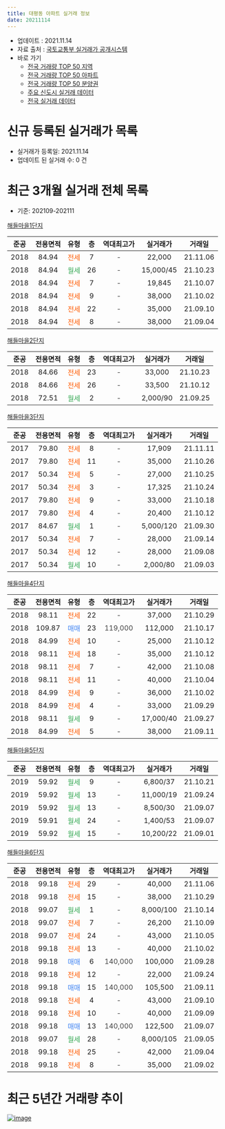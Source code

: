 ```yaml
---
title: 대평동 아파트 실거래 정보
date: 20211114
---
```


* 업데이트 : 2021.11.14
* 자료 출처 : [국토교통부 실거래가 공개시스템](http://rt.molit.go.kr)
* 바로 가기
    * [전국 거래량 TOP 50 지역](https://apt-info.github.io/apt-trade-info/tr)
    * [전국 거래량 TOP 50 아파트](https://apt-info.github.io/apt-trade-info/ta)
    * [전국 거래량 TOP 50 분양권](https://apt-info.github.io/apt-trade-info/tb)
    * [주요 신도시 실거래 데이터](https://apt-info.github.io/apt-trade-info/newtown)
    * [전국 실거래 데이터](https://apt-info.github.io/apt-trade-info/all)



<script async src="https://pagead2.googlesyndication.com/pagead/js/adsbygoogle.js"></script>
<!-- 기본광고 -->
<ins class="adsbygoogle"
     style="display:block"
     data-ad-client="ca-pub-1142216861245946"
     data-ad-slot="4805727019"
     data-ad-format="auto"
     data-full-width-responsive="true"></ins>
<script>
     (adsbygoogle = window.adsbygoogle || []).push({});
</script>


# 신규 등록된 실거래가 목록

* 실거래가 등록일: 2021.11.14
* 업데이트 된 실거래 수: 0 건




<script async src="https://pagead2.googlesyndication.com/pagead/js/adsbygoogle.js"></script>
<!-- 기본광고 -->
<ins class="adsbygoogle"
     style="display:block"
     data-ad-client="ca-pub-1142216861245946"
     data-ad-slot="4805727019"
     data-ad-format="auto"
     data-full-width-responsive="true"></ins>
<script>
     (adsbygoogle = window.adsbygoogle || []).push({});
</script>


# 최근 3개월 실거래 전체 목록
* 기준: 202109-202111


[해들마을1단지](https://search.naver.com/search.naver?query=%ED%95%B4%EB%93%A4%EB%A7%88%EC%9D%841%EB%8B%A8%EC%A7%80)

|준공|전용면적|유형|층|역대최고가|실거래가|거래일|
|:---:|:---:|:---:|:---:|:---:|:---:|:---:|
|2018|84.94|<span style="color:#FF5A00">전세</span>|7|<span style="color:#444444">-</span>|22,000|21.11.06|
|2018|84.94|<span style="color:#34A853">월세</span>|26|<span style="color:#444444">-</span>|15,000/45|21.10.23|
|2018|84.94|<span style="color:#FF5A00">전세</span>|7|<span style="color:#444444">-</span>|19,845|21.10.07|
|2018|84.94|<span style="color:#FF5A00">전세</span>|9|<span style="color:#444444">-</span>|38,000|21.10.02|
|2018|84.94|<span style="color:#FF5A00">전세</span>|22|<span style="color:#444444">-</span>|35,000|21.09.10|
|2018|84.94|<span style="color:#FF5A00">전세</span>|8|<span style="color:#444444">-</span>|38,000|21.09.04|

[해들마을2단지](https://search.naver.com/search.naver?query=%ED%95%B4%EB%93%A4%EB%A7%88%EC%9D%842%EB%8B%A8%EC%A7%80)

|준공|전용면적|유형|층|역대최고가|실거래가|거래일|
|:---:|:---:|:---:|:---:|:---:|:---:|:---:|
|2018|84.66|<span style="color:#FF5A00">전세</span>|23|<span style="color:#444444">-</span>|33,000|21.10.23|
|2018|84.66|<span style="color:#FF5A00">전세</span>|26|<span style="color:#444444">-</span>|33,500|21.10.12|
|2018|72.51|<span style="color:#34A853">월세</span>|2|<span style="color:#444444">-</span>|2,000/90|21.09.25|

[해들마을3단지](https://search.naver.com/search.naver?query=%ED%95%B4%EB%93%A4%EB%A7%88%EC%9D%843%EB%8B%A8%EC%A7%80)

|준공|전용면적|유형|층|역대최고가|실거래가|거래일|
|:---:|:---:|:---:|:---:|:---:|:---:|:---:|
|2017|79.80|<span style="color:#FF5A00">전세</span>|8|<span style="color:#444444">-</span>|17,909|21.11.11|
|2017|79.80|<span style="color:#FF5A00">전세</span>|11|<span style="color:#444444">-</span>|35,000|21.10.26|
|2017|50.34|<span style="color:#FF5A00">전세</span>|5|<span style="color:#444444">-</span>|27,000|21.10.25|
|2017|50.34|<span style="color:#FF5A00">전세</span>|3|<span style="color:#444444">-</span>|17,325|21.10.24|
|2017|79.80|<span style="color:#FF5A00">전세</span>|9|<span style="color:#444444">-</span>|33,000|21.10.18|
|2017|79.80|<span style="color:#FF5A00">전세</span>|4|<span style="color:#444444">-</span>|20,400|21.10.12|
|2017|84.67|<span style="color:#34A853">월세</span>|1|<span style="color:#444444">-</span>|5,000/120|21.09.30|
|2017|50.34|<span style="color:#FF5A00">전세</span>|7|<span style="color:#444444">-</span>|28,000|21.09.14|
|2017|50.34|<span style="color:#FF5A00">전세</span>|12|<span style="color:#444444">-</span>|28,000|21.09.08|
|2017|50.34|<span style="color:#34A853">월세</span>|10|<span style="color:#444444">-</span>|2,000/80|21.09.03|

[해들마을4단지](https://search.naver.com/search.naver?query=%ED%95%B4%EB%93%A4%EB%A7%88%EC%9D%844%EB%8B%A8%EC%A7%80)

|준공|전용면적|유형|층|역대최고가|실거래가|거래일|
|:---:|:---:|:---:|:---:|:---:|:---:|:---:|
|2018|98.11|<span style="color:#FF5A00">전세</span>|22|<span style="color:#444444">-</span>|37,000|21.10.29|
|2018|109.87|<span style="color:#4285F3">매매</span>|23|<span style="color:#444444">119,000</span>|112,000|21.10.17|
|2018|84.99|<span style="color:#FF5A00">전세</span>|10|<span style="color:#444444">-</span>|25,000|21.10.12|
|2018|98.11|<span style="color:#FF5A00">전세</span>|18|<span style="color:#444444">-</span>|35,000|21.10.12|
|2018|98.11|<span style="color:#FF5A00">전세</span>|7|<span style="color:#444444">-</span>|42,000|21.10.08|
|2018|98.11|<span style="color:#FF5A00">전세</span>|11|<span style="color:#444444">-</span>|40,000|21.10.04|
|2018|84.99|<span style="color:#FF5A00">전세</span>|9|<span style="color:#444444">-</span>|36,000|21.10.02|
|2018|84.99|<span style="color:#FF5A00">전세</span>|4|<span style="color:#444444">-</span>|33,000|21.09.29|
|2018|98.11|<span style="color:#34A853">월세</span>|9|<span style="color:#444444">-</span>|17,000/40|21.09.27|
|2018|84.99|<span style="color:#FF5A00">전세</span>|5|<span style="color:#444444">-</span>|38,000|21.09.11|

[해들마을5단지](https://search.naver.com/search.naver?query=%ED%95%B4%EB%93%A4%EB%A7%88%EC%9D%845%EB%8B%A8%EC%A7%80)

|준공|전용면적|유형|층|역대최고가|실거래가|거래일|
|:---:|:---:|:---:|:---:|:---:|:---:|:---:|
|2019|59.92|<span style="color:#34A853">월세</span>|9|<span style="color:#444444">-</span>|6,800/37|21.10.21|
|2019|59.92|<span style="color:#34A853">월세</span>|13|<span style="color:#444444">-</span>|11,000/19|21.09.24|
|2019|59.92|<span style="color:#34A853">월세</span>|13|<span style="color:#444444">-</span>|8,500/30|21.09.07|
|2019|59.91|<span style="color:#34A853">월세</span>|24|<span style="color:#444444">-</span>|1,400/53|21.09.07|
|2019|59.92|<span style="color:#34A853">월세</span>|15|<span style="color:#444444">-</span>|10,200/22|21.09.01|

[해들마을6단지](https://search.naver.com/search.naver?query=%ED%95%B4%EB%93%A4%EB%A7%88%EC%9D%846%EB%8B%A8%EC%A7%80)

|준공|전용면적|유형|층|역대최고가|실거래가|거래일|
|:---:|:---:|:---:|:---:|:---:|:---:|:---:|
|2018|99.18|<span style="color:#FF5A00">전세</span>|29|<span style="color:#444444">-</span>|40,000|21.11.06|
|2018|99.18|<span style="color:#FF5A00">전세</span>|15|<span style="color:#444444">-</span>|38,000|21.10.29|
|2018|99.07|<span style="color:#34A853">월세</span>|1|<span style="color:#444444">-</span>|8,000/100|21.10.14|
|2018|99.07|<span style="color:#FF5A00">전세</span>|7|<span style="color:#444444">-</span>|26,200|21.10.09|
|2018|99.07|<span style="color:#FF5A00">전세</span>|24|<span style="color:#444444">-</span>|43,000|21.10.05|
|2018|99.18|<span style="color:#FF5A00">전세</span>|13|<span style="color:#444444">-</span>|40,000|21.10.02|
|2018|99.18|<span style="color:#4285F3">매매</span>|6|<span style="color:#444444">140,000</span>|100,000|21.09.28|
|2018|99.18|<span style="color:#FF5A00">전세</span>|12|<span style="color:#444444">-</span>|22,000|21.09.24|
|2018|99.18|<span style="color:#4285F3">매매</span>|15|<span style="color:#444444">140,000</span>|105,500|21.09.11|
|2018|99.18|<span style="color:#FF5A00">전세</span>|4|<span style="color:#444444">-</span>|43,000|21.09.10|
|2018|99.18|<span style="color:#FF5A00">전세</span>|10|<span style="color:#444444">-</span>|40,000|21.09.09|
|2018|99.18|<span style="color:#4285F3">매매</span>|13|<span style="color:#444444">140,000</span>|122,500|21.09.07|
|2018|99.07|<span style="color:#34A853">월세</span>|28|<span style="color:#444444">-</span>|8,000/105|21.09.05|
|2018|99.18|<span style="color:#FF5A00">전세</span>|25|<span style="color:#444444">-</span>|42,000|21.09.04|
|2018|99.18|<span style="color:#FF5A00">전세</span>|8|<span style="color:#444444">-</span>|35,000|21.09.02|



<script async src="https://pagead2.googlesyndication.com/pagead/js/adsbygoogle.js"></script>
<!-- 기본광고 -->
<ins class="adsbygoogle"
     style="display:block"
     data-ad-client="ca-pub-1142216861245946"
     data-ad-slot="4805727019"
     data-ad-format="auto"
     data-full-width-responsive="true"></ins>
<script>
     (adsbygoogle = window.adsbygoogle || []).push({});
</script>


# 최근 5년간 거래량 추이


<div style="width:100%;">
    <canvas id="deal_progress" height="200"></canvas>
</div>

<script>
new Chart(document.getElementById("deal_progress"), {
    type: 'line',
    data: {
        labels: ['16.01','16.06','16.08','16.09','16.10','16.11','16.12','17.01','17.02','17.03','17.04','17.05','17.06','17.07','17.08','17.09','17.10','17.11','17.12','18.01','18.02','18.03','18.04','18.05','18.06','18.07','18.08','18.09','18.10','18.11','18.12','19.01','19.02','19.03','19.04','19.05','19.06','19.07','19.08','19.09','19.10','19.11','19.12','20.01','20.02','20.03','20.04','20.05','20.06','20.07','20.08','20.09','20.10','20.11','20.12','21.01','21.02','21.03','21.04','21.05','21.06','21.07','21.08','21.09','21.10','21.11'],
        datasets: [{
            label: '매매/분양권',
            data: [1,1,35,98,111,90,133,103,108,89,42,68,44,40,93,125,62,78,83,4,5,9,5,5,3,2,3,4,8,7,7,6,1,0,3,1,1,4,5,6,4,18,39,10,13,4,6,5,35,26,15,6,4,7,10,8,1,1,6,5,2,1,1,3,1,0],
            borderColor: "rgba(66, 133, 243, 1)",
            backgroundColor: "rgba(66, 133, 243, 0.05)",
            borderWidth: 1,
            pointRadius: 0,
            fill: false,
            lineTension: 0
        },{
            label: '전/월세',
            data: [0,0,0,0,0,1,0,0,0,0,0,0,0,0,0,0,2,12,48,66,19,14,3,17,23,43,35,1,1,2,0,3,0,2,6,4,0,0,2,14,10,13,30,23,18,10,10,9,111,70,39,14,6,2,89,72,45,36,46,22,19,24,23,20,22,3],
            borderColor: "rgba(255, 90, 0, 1)",
            backgroundColor: "rgba(255, 90, 0, 0.05)",
            borderWidth: 1,
            pointRadius: 0,
            fill: false,
            lineTension: 0
        },{
            label: '합계',
            data: [1,1,35,98,111,91,133,103,108,89,42,68,44,40,93,125,64,90,131,70,24,23,8,22,26,45,38,5,9,9,7,9,1,2,9,5,1,4,7,20,14,31,69,33,31,14,16,14,146,96,54,20,10,9,99,80,46,37,52,27,21,25,24,23,23,3],
            borderColor: "rgba(0, 0, 0, 1)",
            backgroundColor: "rgba(0, 0, 0, 0.03)",
            borderWidth: 0.1,
            pointRadius: 0,
            fill: true,
            lineTension: 0
        }
        ]
    },
    options: {
        responsive: true,
        title: {
            display: false
        },
        tooltips: {
            mode: 'index',
            intersect: false
        },
        hover: {
            mode: 'nearest',
            intersect: true
        },
        scales: {
            xAxes: [{
                display: true,
                scaleLabel: {
                    display: true,
                    labelString: '년/월'
                }
            }],
            yAxes: [{
                display: true,
                ticks: {
                    suggestedMin: 0,
                },
                scaleLabel: {
                    display: true,
                    labelString: '실거래 수'
                }
            }]
        }
    }
});

</script>


[![image](https://apt-info.github.io/images/2020-01-03-apt-trade-info/1024x500.png)](https://play.google.com/store/apps/details?id=com.aptinfo.apttradeinfo)

